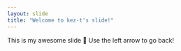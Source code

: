 ```yaml
---
layout: slide
title: "Welcome to kez-t's slide!"
---
```

This is my awesome slide :tada:
Use the left arrow to go back!
